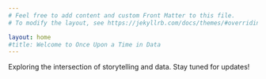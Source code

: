 ```yaml
---
# Feel free to add content and custom Front Matter to this file.
# To modify the layout, see https://jekyllrb.com/docs/themes/#overriding-theme-defaults

layout: home
#title: Welcome to Once Upon a Time in Data
---
```



Exploring the intersection of storytelling and data. Stay tuned for updates!